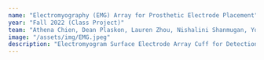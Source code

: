 ```yaml
---
name: "Electromyography (EMG) Array for Prosthetic Electrode Placement"
year: "Fall 2022 (Class Project)"
team: "Athena Chien, Dean Plaskon, Lauren Zhou, Nishalini Shanmugan, Yoon Jae Lee"
image: "/assets/img/EMG.jpeg"
description: "Electromyogram Surface Electrode Array Cuff for Detection of Bicep and Triceps Activation. Uses an array of 15 custom designed PCB electrodes (8 bicep, 7 tricep) measuring simultaneously to an arduino to determine ideal electrode placement for upper arm prosthetics."
---
```

